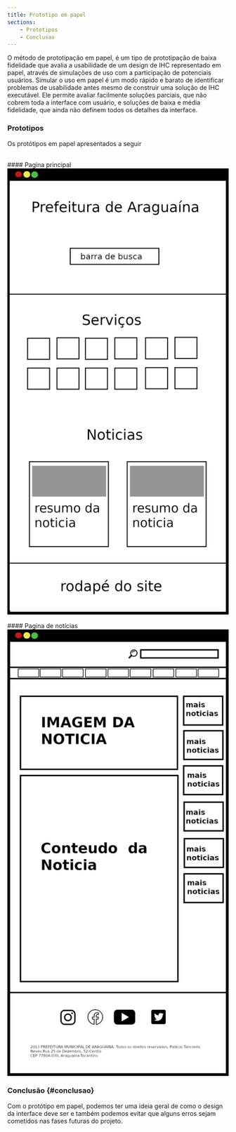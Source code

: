 ```yaml
---
title: Prototipo em papel
sections:
    - Prototipos
    - Conclusao
---
```


O método de prototipação em papel, é um tipo de prototipação de baixa fidelidade que avalia a usabilidade de um design de IHC representado em papel, através de simulações de uso com a participação de potenciais usuários. Simular o uso em papel é um modo rápido e barato de identificar problemas de usabilidade antes mesmo de construir uma solução de IHC executável. Ele permite avaliar facilmente soluções parciais, que não cobrem toda a interface com usuário, e soluções de baixa e média fidelidade, que ainda não definem todos os detalhes da interface.


### Prototipos
Os protótipos em papel apresentados a seguir

<br/>
#### Pagina principal
<div class="screenshot-holder">
<a href="assets/images/prototipos/protoripoPapel.png" data-title="storyboard" data-toggle="lightbox" style="display: flex; justify-content: center;">
<img class="img-responsive" src="assets/images/prototipos/prototipoPapel.png" alt="screenshot" />
</a>
<a class="mask" href="assets/images/prototipos/prototipoPapel.png" data-title="storyboard" data-toggle="lightbox" style="display: flex; justify-content: center;">
<i class="icon fa fa-search-plus" style="width: auto; height: auto"></i>
</a>
</div>

<br/>
#### Pagina de notícias

<div class="screenshot-holder">
<a href="assets/images/prototipos/protoripoNoticia.png" data-title="storyboard" data-toggle="lightbox" style="display: flex; justify-content: center;">
<img class="img-responsive" src="assets/images/prototipos/prototipoNoticia.png" alt="screenshot" />
</a>
<a class="mask" href="assets/images/prototipos/prototipoNoticia.png" data-title="storyboard" data-toggle="lightbox" style="display: flex; justify-content: center;">
<i class="icon fa fa-search-plus" style="width: auto; height: auto"></i>
</a>
</div>

### Conclusão {#conclusao}
Com o protótipo em papel, podemos ter uma ideia geral de como o design da interface deve ser e também podemos evitar que alguns erros sejam cometidos nas fases futuras do projeto.
